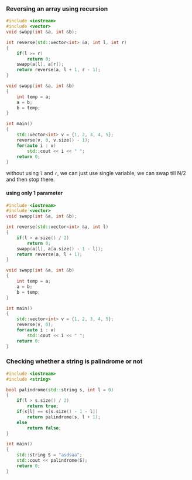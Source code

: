 ### Reversing an array using recursion
```c++
#include <iostream>
#include <vector>
void swapp(int &a, int &b);

int reverse(std::vector<int> &a, int l, int r)
{
    if(l >= r)
        return 0;
    swapp(a[l], a[r]);
    return reverse(a, l + 1, r - 1);
}

void swapp(int &a, int &b)
{
    int temp = a;
    a = b;
    b = temp;
}

int main()
{
    std::vector<int> v = {1, 2, 3, 4, 5};
    reverse(v, 0, v.size() - 1);
    for(auto i : v)
        std::cout << i << " ";
    return 0;
}
```
without using `l` and `r`, we can just use single variable, we can swap till N/2 and then stop there.
#### using only 1 parameter
```c++
#include <iostream>
#include <vector>
void swapp(int &a, int &b);

int reverse(std::vector<int> &a, int l)
{
    if(l > a.size() / 2)
        return 0;
    swapp(a[l], a[a.size() - 1 - l]);
    return reverse(a, l + 1);
}

void swapp(int &a, int &b)
{
    int temp = a;
    a = b;
    b = temp;
}

int main()
{
    std::vector<int> v = {1, 2, 3, 4, 5};
    reverse(v, 0);
    for(auto i : v)
        std::cout << i << " ";
    return 0;
}
```

### Checking whether a string is palindrome or not
```cpp
#include <iostream>
#include <string>

bool palindrome(std::string s, int l = 0)
{
    if(l > s.size() / 2)
        return true;
    if(s[l] == s[s.size() - 1 - l])
        return palindrome(s, l + 1);
    else
        return false;
}

int main()
{
    std::string S = "asdsaa";
    std::cout << palindrome(S);
    return 0;
}
```